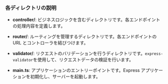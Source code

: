 ### 各ディレクトリの説明

- **controller/**: ビジネスロジックを含むディレクトリです。各エンドポイントの処理内容を定義します。

- **router/**: ルーティングを管理するディレクトリです。各エンドポイントの URL とコントローラを結びつけます。

- **validator/**: リクエストのバリデーションを行うディレクトリです。`express-validator`を使用して、リクエストデータの検証を行います。

- **main.ts**: アプリケーションのエントリーポイントです。Express アプリケーションを初期化し、サーバーを起動します。
